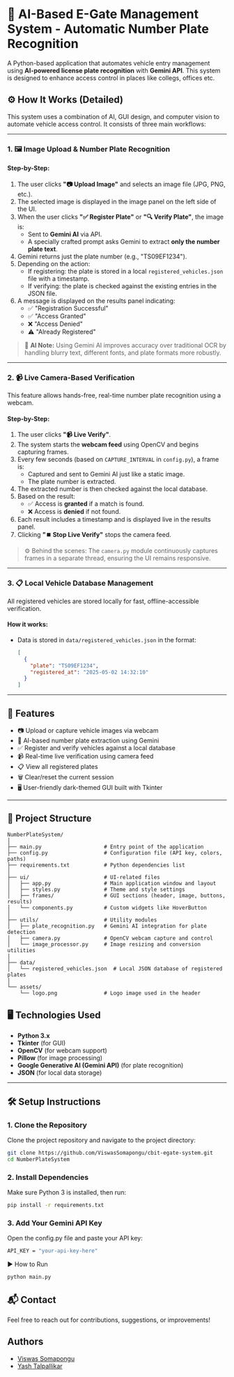 # 🔐 AI-Based E-Gate Management System -  Automatic Number Plate Recognition

A Python-based application that automates vehicle entry management using **AI-powered license plate recognition** with **Gemini API**. This system is designed to enhance access control in places like collegs, offices etc.

## ⚙️ How It Works (Detailed)

This system uses a combination of AI, GUI design, and computer vision to automate vehicle access control. It consists of three main workflows:

---

### 1. 🖼️ Image Upload & Number Plate Recognition


#### Step-by-Step:
1. The user clicks **"📷 Upload Image"** and selects an image file (JPG, PNG, etc.).
2. The selected image is displayed in the image panel on the left side of the UI.
3. When the user clicks **"✅ Register Plate"** or **"🔍 Verify Plate"**, the image is:
   - Sent to **Gemini AI** via API.
   - A specially crafted prompt asks Gemini to extract **only the number plate text**.
4. Gemini returns just the plate number (e.g., "TS09EF1234").
5. Depending on the action:
   - If registering: the plate is stored in a local `registered_vehicles.json` file with a timestamp.
   - If verifying: the plate is checked against the existing entries in the JSON file.
6. A message is displayed on the results panel indicating:
   - ✅ "Registration Successful"
   - ✅ "Access Granted"
   - ❌ "Access Denied"
   - ⚠️ "Already Registered"

> 🧠 **AI Note:** Using Gemini AI improves accuracy over traditional OCR by handling blurry text, different fonts, and plate formats more robustly.

---

### 2. 📹 Live Camera-Based Verification

This feature allows hands-free, real-time number plate recognition using a webcam.

#### Step-by-Step:
1. The user clicks **"📹 Live Verify"**.
2. The system starts the **webcam feed** using OpenCV and begins capturing frames.
3. Every few seconds (based on `CAPTURE_INTERVAL` in `config.py`), a frame is:
   - Captured and sent to Gemini AI just like a static image.
   - The plate number is extracted.
4. The extracted number is then checked against the local database.
5. Based on the result:
   - ✅ Access is **granted** if a match is found.
   - ❌ Access is **denied** if not found.
6. Each result includes a timestamp and is displayed live in the results panel.
7. Clicking **"⏹️ Stop Live Verify"** stops the camera feed.

> ⚙️ Behind the scenes: The `camera.py` module continuously captures frames in a separate thread, ensuring the UI remains responsive.

---

### 3. 📋 Local Vehicle Database Management

All registered vehicles are stored locally for fast, offline-accessible verification.

#### How it works:
- Data is stored in `data/registered_vehicles.json` in the format:
  ```json
  [
    {
      "plate": "TS09EF1234",
      "registered_at": "2025-05-02 14:32:10"
    }
  ]


---

## 🔧 Features

- 📷 Upload or capture vehicle images via webcam
- 🧠 AI-based number plate extraction using Gemini
- ✅ Register and verify vehicles against a local database
- 📹 Real-time live verification using camera feed
- 📋 View all registered plates
- 🗑️ Clear/reset the current session
- 🖥️ User-friendly dark-themed GUI built with Tkinter

---

## 📁 Project Structure

```text
NumberPlateSystem/
│
├── main.py                    # Entry point of the application
├── config.py                  # Configuration file (API key, colors, paths)
├── requirements.txt           # Python dependencies list
│
├── ui/                        # UI-related files
│   ├── app.py                 # Main application window and layout
│   ├── styles.py              # Theme and style settings
│   ├── frames/                # GUI sections (header, image, buttons, results)
│   └── components.py          # Custom widgets like HoverButton
│
├── utils/                     # Utility modules
│   ├── plate_recognition.py   # Gemini AI integration for plate detection
│   ├── camera.py              # OpenCV webcam capture and control
│   └── image_processor.py     # Image resizing and conversion utilities
│
├── data/
│   └── registered_vehicles.json  # Local JSON database of registered plates
│
└── assets/
    └── logo.png               # Logo image used in the header
```

## 🖥️ Technologies Used

- **Python 3.x**
- **Tkinter** (for GUI)
- **OpenCV** (for webcam support)
- **Pillow** (for image processing)
- **Google Generative AI (Gemini API)** (for plate recognition)
- **JSON** (for local data storage)

---

## 🛠️ Setup Instructions

###  1. Clone the Repository

Clone the project repository and navigate to the project directory:

```bash
git clone https://github.com/ViswasSomapongu/cbit-egate-system.git
cd NumberPlateSystem
```
### 2. Install Dependencies
Make sure Python 3 is installed, then run:

```bash
pip install -r requirements.txt
```
### 3. Add Your Gemini API Key

Open the config.py file and paste your API key:

```bash
API_KEY = "your-api-key-here"
```

▶️ How to Run

```bash
python main.py
```


## 📬 Contact
Feel free to reach out for contributions, suggestions, or improvements!

## Authors

- [Viswas Somapongu](https://www.linkedin.com/in/viswas-somapongu/)
- [Yash Talpallikar](https://www.linkedin.com/in/yash-talpallikar/)